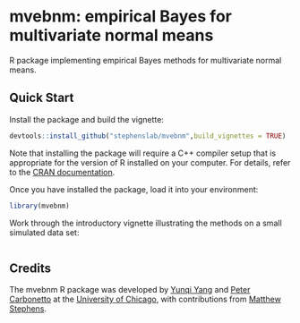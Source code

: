 # mvebnm: empirical Bayes for multivariate normal means

R package implementing empirical Bayes methods for multivariate normal
means.

## Quick Start

Install the package and build the vignette:

```R
devtools::install_github("stephenslab/mvebnm",build_vignettes = TRUE)
```

Note that installing the package will require a C++ compiler setup
that is appropriate for the version of R installed on your
computer. For details, refer to the [CRAN documentation][cran].

Once you have installed the package, load it into your environment:

```R
library(mvebnm)
```

Work through the introductory vignette illustrating the methods on a
small simulated data set:

```R
```

## Credits

The mvebnm R package was developed by [Yunqi Yang][yunqi] and
[Peter Carbonetto][peter] at the [University of Chicago][uchicago],
with contributions from [Matthew Stephens][matthew].

[cran]: https://cran.r-project.org
[uchicago]: https://www.uchicago.edu
[yunqi]: https://github.com/Nicholeyang0215
[peter]: https://pcarbo.github.io
[matthew]: http://stephenslab.uchicago.edu
